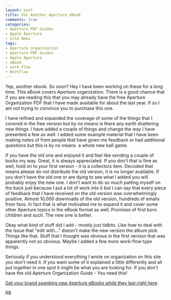 ```yaml
---
layout: post
title: Yet Another Aperture eBook
comments: true
categories:
- Aperture PDF Guides
- Apple Aperture
- Site News
tags:
- Aperture organization
- Aperture PDF Guides
- Apple Aperture
- eBook
- work-flow
- Workflow
---
```

Yep, another ebook. So soon? Hey I have been working on these for a long time. This eBook covers Aperture organization. There is a good chance that if you are reading this that you may already have the free Aperture Organization PDF that I have made available for about the last year. If so I am not trying to convince you to purchase this one.

I have refined and expanded the coverage of some of the things that I covered in the free version but by no means is there any earth shattering new things. I have added a couple of things and change the way I have presented a few as well. I added some example material that I have been making notes of from people that have given me feedback or had additional questions but this is by no means  a whole new ball game.

If you have the old one and enjoyed it and feel like sending a couple of bucks my way. Great, it is always appreciated. If you don't that is fine as well, hold on to your first version - it is a collectors item. Decoded that means please do not distribute the old version, it is no longer available. If you don't have the old one or are dying to see what I added you will probably enjoy the new one. I don't want to do so much patting myself on the back just because I put a lot of work into it but I can say that every piece of feedback that I have received on the old version was overwhelmingly positive. Almost 10,000 downloads of the old version, hundreds of emails from fans. In fact that is what motivated me to expand it and cover some other Aperture topics in the eBook format as well. Promises of first born children and such. The new one is better.

Okay what kind of stuff did I add - mostly just tidbits. Like how to deal with the issue that "edit with..." doesn't make the new version the album pick. Things like that. Stuff that I thought was obvious in the first version that was apparently not so obvious. Maybe I added a few more work-flow type things.

Seriously if you understood everything I wrote on organization on this site you don't need it. If you want some of it explained a little differently and all put together in one spot it might be what you are looking for. If you don't have the old Aperture Organization Guide - You need this!

<a href="http://photo.rwboyer.com/aperture-ebooks/">Get your brand spanking new Aperture eBooks while they last right here</a>.

RB